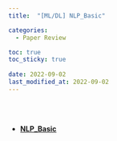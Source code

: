 ```yaml
---
title:  "[ML/DL] NLP_Basic"

categories:
  - Paper Review

toc: true
toc_sticky: true
 
date: 2022-09-02
last_modified_at: 2022-09-02
---
```


<br/><br/>


- [**NLP_Basic**](https://scratched-rayon-d71.notion.site/NLP_Basic-06a82f6545904f9bb13973b154b7c141)
